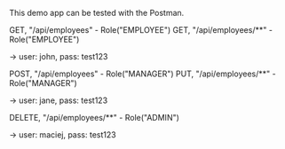 This demo app can be tested with the Postman.

GET, "/api/employees" - Role("EMPLOYEE")
GET, "/api/employees/**" - Role("EMPLOYEE")

-> user: john, pass: test123

POST, "/api/employees" - Role("MANAGER")
PUT, "/api/employees/**" - Role("MANAGER")

-> user: jane, pass: test123

DELETE, "/api/employees/**" - Role("ADMIN")

-> user: maciej, pass: test123
